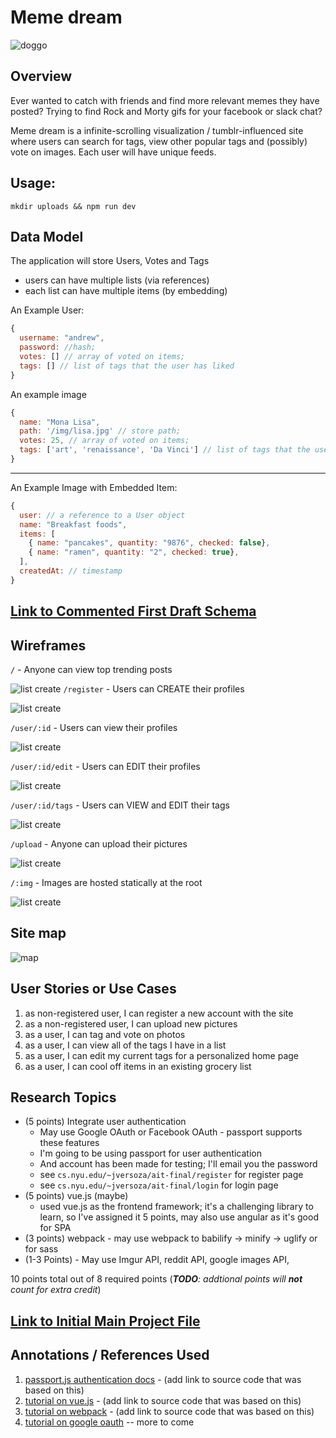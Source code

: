 # Meme dream
![doggo](documentation/doggo.png)
## Overview

Ever wanted to catch with friends and find more relevant memes they have posted? Trying to find Rock and Morty gifs for your facebook or slack chat?

Meme dream is a infinite-scrolling visualization / tumblr-influenced site where users can search for tags, view other popular tags and (possibly) vote on images. Each user will have unique feeds.

## Usage:

`mkdir uploads && npm run dev`

## Data Model

The application will store Users, Votes and Tags

* users can have multiple lists (via references)
* each list can have multiple items (by embedding)

An Example User:

```javascript
{
  username: "andrew",
  password: //hash;
  votes: [] // array of voted on items;
  tags: [] // list of tags that the user has liked
}
```

An example image
```javascript
{
  name: "Mona Lisa",
  path: '/img/lisa.jpg' // store path;
  votes: 25, // array of voted on items;
  tags: ['art', 'renaissance', 'Da Vinci'] // list of tags that the user has liked
}
```
---
An Example Image with Embedded Item:

```javascript
{
  user: // a reference to a User object
  name: "Breakfast foods",
  items: [
    { name: "pancakes", quantity: "9876", checked: false},
    { name: "ramen", quantity: "2", checked: true},
  ],
  createdAt: // timestamp
}
```


## [Link to Commented First Draft Schema](db.js)


## Wireframes

`/` - Anyone can view top trending posts

![list create](documentation/root.png)
`/register` - Users can CREATE their profiles

![list create](documentation/register.png)

`/user/:id` - Users can view their profiles

![list create](documentation/user.png)

`/user/:id/edit` - Users can EDIT their profiles

![list create](documentation/useredit.png)

`/user/:id/tags` - Users can VIEW and EDIT their tags

![list create](documentation/usertags.png)

`/upload` - Anyone can upload their pictures

![list create](documentation/Page_3.png)

`/:img` - Images are hosted statically at the root

![list create](documentation/Page_2.png)



## Site map

![map](documentation/Sitemap2.jpg)

## User Stories or Use Cases

1. as non-registered user, I can register a new account with the site
2. as a non-registered user, I can upload new pictures
3. as a user, I can tag and vote on photos
4. as a user, I can view all of the tags I have in a list
5. as a user, I can edit my current tags for a personalized home page
6. as a user, I can cool off items in an existing grocery list

## Research Topics

* (5 points) Integrate user authentication
    * May use Google OAuth or Facebook OAuth - passport supports these features
    * I'm going to be using passport for user authentication
    * And account has been made for testing; I'll email you the password
    * see <code>cs.nyu.edu/~jversoza/ait-final/register</code> for register page
    * see <code>cs.nyu.edu/~jversoza/ait-final/login</code> for login page
* (5 points) vue.js (maybe)
    * used vue.js as the frontend framework; it's a challenging library to learn, so I've assigned it 5 points, may also use angular as it's good for SPA
* (3 points) webpack - may use webpack to babilify -> minify -> uglify or for sass
* (1-3 Points) - May use Imgur API, reddit API, google images API,

10 points total out of 8 required points (___TODO__: addtional points will __not__ count for extra credit_)


## [Link to Initial Main Project File](app.js)


## Annotations / References Used

1. [passport.js authentication docs](http://passportjs.org/docs) - (add link to source code that was based on this)
2. [tutorial on vue.js](https://vuejs.org/v2/guide/) - (add link to source code that was based on this)
3. [tutorial on webpack](https://webpack.js.org/concepts/) - (add link to source code that was based on this)
4. [tutorial on google oauth](https://developers.google.com/identity/protocols/OAuth2)
-- more to come
